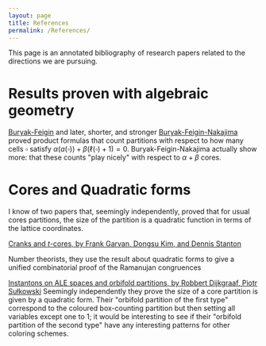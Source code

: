 ```yaml
---
layout: page
title: References
permalink: /References/
---
```


This page is an annotated bibliography of research papers related to the directions we are pursuing.

Results proven with algebraic geometry
====

[Buryak-Feigin](https://arxiv.org/abs/1206.5640) and later, shorter, and stronger [Buryak-Feigin-Nakajima](https://arxiv.org/abs/1302.2789) proved product formulas that count partitions with respect to how many cells $\square$ satisfy $\alpha(a(\square))+\beta(\ell(\square)+1)=0$.  Buryak-Feigin-Nakajima actually show more: that these counts "play nicely" with respect to $\alpha+\beta$ cores.




Cores and Quadratic forms
=====
I know of two papers that, seemingly independently, proved that for usual cores partitions, the size of the partition is a quadratic function in terms of the lattice coordinates.

[Cranks and $t$-cores, by Frank Garvan, Dongsu Kim, and Dennis Stanton ](https://qseries.org/fgarvan/papers/tcore.pdf)

Number theorists, they use the result about quadratic forms to give a unified combinatorial proof of the Ramanujan congruences


[Instantons on ALE spaces and orbifold partitions, by Robbert Dijkgraaf, Piotr Sułkowski](https://arxiv.org/abs/0712.1427) Seemingly independently they prove the size of a core partition is given by a quadratic form.  Their "orbifold partition of the first type" correspond to the coloured box-counting partition but then setting all variables except one to 1; it would be interesting to see if their "orbifold partition of the second type" have any interesting patterns for other coloring schemes.